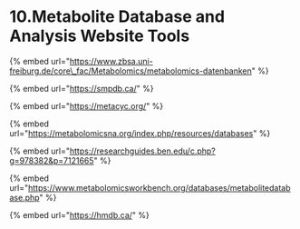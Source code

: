 # 10.Metabolite Database and Analysis Website Tools

{% embed url="https://www.zbsa.uni-freiburg.de/core\_fac/Metabolomics/metabolomics-datenbanken" %}

{% embed url="https://smpdb.ca/" %}

{% embed url="https://metacyc.org/" %}

{% embed url="https://metabolomicsna.org/index.php/resources/databases" %}

{% embed url="https://researchguides.ben.edu/c.php?g=978382&p=7121665" %}

{% embed url="https://www.metabolomicsworkbench.org/databases/metabolitedatabase.php" %}

{% embed url="https://hmdb.ca/" %}




